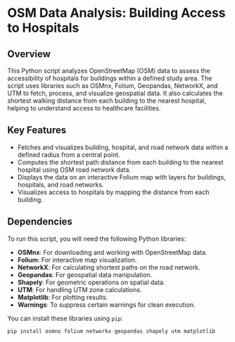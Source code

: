 # OSM Data Analysis: Building Access to Hospitals

## Overview

This Python script analyzes OpenStreetMap (OSM) data to assess the accessibility of hospitals for buildings within a defined study area. The script uses libraries such as OSMnx, Folium, Geopandas, NetworkX, and UTM to fetch, process, and visualize geospatial data. It also calculates the shortest walking distance from each building to the nearest hospital, helping to understand access to healthcare facilities.

## Key Features

- Fetches and visualizes building, hospital, and road network data within a defined radius from a central point.
- Computes the shortest path distance from each building to the nearest hospital using OSM road network data.
- Displays the data on an interactive Folium map with layers for buildings, hospitals, and road networks.
- Visualizes access to hospitals by mapping the distance from each building.

## Dependencies

To run this script, you will need the following Python libraries:

- **OSMnx**: For downloading and working with OpenStreetMap data.
- **Folium**: For interactive map visualization.
- **NetworkX**: For calculating shortest paths on the road network.
- **Geopandas**: For geospatial data manipulation.
- **Shapely**: For geometric operations on spatial data.
- **UTM**: For handling UTM zone calculations.
- **Matplotlib**: For plotting results.
- **Warnings**: To suppress certain warnings for clean execution.

You can install these libraries using `pip`:

```bash
pip install osmnx folium networkx geopandas shapely utm matplotlib
